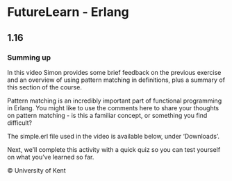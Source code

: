 # FutureLearn - Erlang

## 1.16

### Summing up

In this video Simon provides some brief feedback on the previous exercise and an overview of using pattern matching in definitions, plus a summary of this section of the course.

Pattern matching is an incredibly important part of functional programming in Erlang. You might like to use the comments here to share your thoughts on pattern matching - is this a familiar concept, or something you find difficult?

The simple.erl file used in the video is available below, under ‘Downloads’.

Next, we’ll complete this activity with a quick quiz so you can test yourself on what you’ve learned so far.

© University of Kent
